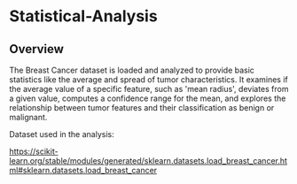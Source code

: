 # Statistical-Analysis
## Overview

The Breast Cancer dataset is loaded and analyzed to provide basic statistics like the average and spread of tumor characteristics. It examines if the average value of a specific feature, such as 'mean radius', deviates from a given value, computes a confidence range for the mean, and explores the relationship between tumor features and their classification as benign or malignant.

Dataset used in the analysis: 

https://scikit-learn.org/stable/modules/generated/sklearn.datasets.load_breast_cancer.html#sklearn.datasets.load_breast_cancer






